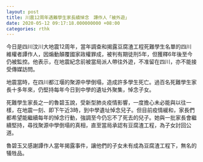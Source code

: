 ```yaml
---
layout: post
title: 川震12周年遇難學生家長續悼念　譚作人「被外遊」
date: 2020-05-12 09:17:18.000000000 +08:00
categories: rthk
---
```


今日是四川汶川大地震12周年，當年調查和揭露豆腐渣工程死難學生名單的四川維權者譚作人，因煽動顛覆國家政權罪成，被判有期徒刑5年，但獲釋6年後至今仍被監控。他表示，在地震紀念前被當局派人帶往外遊，不准留在四川，亦不能接受傳媒訪問。

地震當時，在四川都江堰的聚源中學倒塌，造成許多學生死亡。過百名死難學生家長十多年來，仍堅持每年今日到中學的遺址外聚集，悼念子女。

死難學生家長之一的魯碧玉說，受新型肺炎疫情影響，一度擔心未必能與以往一樣，在地震一刻、即下午近3時，到中學遺址悼念兒子。但目前疫情緩和，家長們都希望能繼續每年的悼念行動，強調至今仍忘不了死去的兒子。她與一批家長會繼續堅持，尋找聚源中學倒塌的真相，直至當局承認有豆腐渣工程，為子女討回公道。

魯碧玉又感謝譚作人當年揭露事件，讓他們的子女未有成為豆腐渣工程下，無名的犠牲品。
